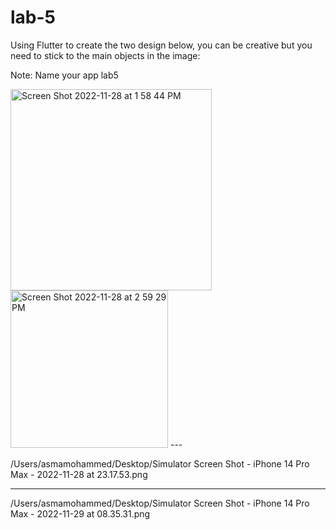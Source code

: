 # lab-5

Using Flutter to create the two design below, you can be creative but you need to stick to the main objects in the image:

Note: Name your app lab5

<img width="322" alt="Screen Shot 2022-11-28 at 1 58 44 PM" src="https://user-images.githubusercontent.com/74452750/204274045-c8bd9311-d273-4267-8c38-f325b354dc21.png">


<img width="252" alt="Screen Shot 2022-11-28 at 2 59 29 PM" src="https://user-images.githubusercontent.com/74452750/204274114-3561a91b-eaf9-4834-a2a7-f6e5042bbca6.png">
---

/Users/asmamohammed/Desktop/Simulator Screen Shot - iPhone 14 Pro Max - 2022-11-28 at 23.17.53.png

---
/Users/asmamohammed/Desktop/Simulator Screen Shot - iPhone 14 Pro Max - 2022-11-29 at 08.35.31.png
